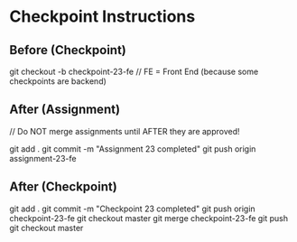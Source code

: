 # Checkpoint Instructions

## Before (Checkpoint)

git checkout -b checkpoint-23-fe
// FE = Front End (because some checkpoints are backend)

## After (Assignment)
// Do NOT merge assignments until AFTER  they are approved!

git add .
git commit -m "Assignment 23 completed"
git push origin assignment-23-fe

## After (Checkpoint)

git add .
git commit -m "Checkpoint 23 completed"
git push origin checkpoint-23-fe
git checkout master
git merge checkpoint-23-fe
git push
git checkout master

